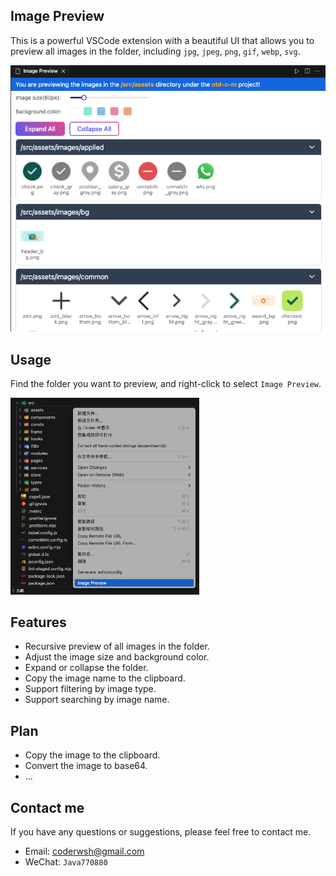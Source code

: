 ## Image Preview

This is a powerful VSCode extension with a beautiful UI that allows you to preview all images in the folder, including `jpg`, `jpeg`, `png`, `gif`, `webp`, `svg`.

![image-preview](./assets/webview.png)

## Usage

Find the folder you want to preview, and right-click to select `Image Preview`.

<img src="./assets/example.png" alt="image-preview" width="60%" />

## Features

- Recursive preview of all images in the folder.
- Adjust the image size and background color.
- Expand or collapse the folder.
- Copy the image name to the clipboard.
- Support filtering by image type.
- Support searching by image name.

## Plan

- Copy the image to the clipboard.
- Convert the image to base64.
- ...

## Contact me

If you have any questions or suggestions, please feel free to contact me.

- Email: [coderwsh@gmail.com](mailto:coderwsh@gmail.com)
- WeChat: `Java770880`
